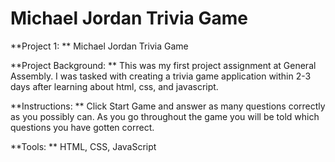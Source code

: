 # Michael Jordan Trivia Game
**Project 1: **
Michael Jordan Trivia Game

**Project Background: **
This was my first project assignment at General Assembly. I was tasked with creating a trivia game application within 2-3 days after learning about html, css, and javascript.

**Instructions: **
Click Start Game and answer as many questions correctly as you possibly can. As you go throughout the game you will be told which questions you have gotten correct.

**Tools: **
HTML, CSS, JavaScript
